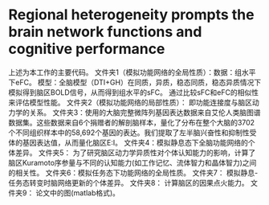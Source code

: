 # Regional heterogeneity prompts the brain network functions and cognitive performance
上述为本工作的主要代码。
文件夹1（模拟功能网络的全局性质）：数据：组水平下eFC。
        模型：全脑模型（DTI+GH）在同质，异质，稳态同质，稳态异质情况下模拟得到脑区BOLD信号，从而得到组水平的sFC。
        通过比较sFC和eFC的相似性来评估模型性能。
文件夹2（模拟功能网络的局部性质）： 即功能连接度与脑区动力学的关系。
文件夹3：使用的大脑完整微阵列基因表达数据来自艾伦人类脑图谱数据集。这些数据来自6个捐赠者的解剖脑样本，量化了分布在整个大脑的3702个不同组织样本中的58,692个基因的表达。我们提取了左半脑兴奋性和抑制性受体的基因表达值，从而量化脑区E:I。
文件夹4：模拟静息态下全脑功能网络的个体差异。
文件夹5： 为了研究脑区动力学异质性对个体认知能力的影响，计算了脑区Kuramoto序参量与不同的认知能力(如工作记忆、流体智力和晶体智力)之间的相关性。
文件夹6：模拟任务态下功能网络的全局性质。
文件夹7： 模拟静息-任务态转变时脑网络更新的个体差异。
文件夹8： 计算脑区的因果点火能力。
文件夹9： 论文中的图(matlab格式)。
